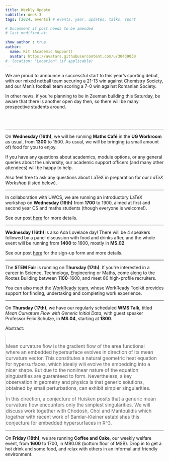 ```yaml
---
title: Weekly Update
subtitle: Week 3
tags: [2024, events] # events, year, updates, talks, sport

# Uncomment if post needs to be amended
# last_modified_at:

show_author : true
author:
  name: Kit (Academic Support)
  avatar: https://avatars.githubusercontent.com/u/30439030
#  location: "Location" (if applicable)
---
```


We are proud to announce a successful start to this year’s sporting debut, with our mixed netball team securing a 21-13 win against Chemistry Society, and our Men’s football team scoring a 7-0 win against Romanian Society.

In other news, if you’re planning to be in Zeeman building this Saturday, be aware that there is another open day then, so there will be many prospective students around.

<br/>
<br/>

---

On **Wednesday (16th)**, we will be running **Maths Café** in the **UG Workroom** as usual, from **1300** to 1500. As usual, we will be bringing (a small amount of) food for you to enjoy.

If you have any questions about academics, module options, or any general queries about the university, our academic support officers (and many other attendees) will be happy to help.

Also feel free to ask any questions about LaTeX in preparation for our *LaTeX Workshop* (listed below).

---

In collaboration with UWCS, we are running an introductory LaTeX workshop on **Wednesday (16th)** from **1700** to 1900, aimed at first and second year CS and maths students (though everyone is welcome!).

See our post [here](2024-10-12-LaTeX-Course.md) for more details.

---

**Wednesday (16th)** is also Ada Lovelace day! There will be 4 speakers followed by a panel discussion with food and drinks after, and the whole event will be running from **1400** to 1600, mostly in **MS.02**.

See our post [here](<2024-10-11-Ada Lovelace Day.md>) for the sign-up form and more details.

---

The **STEM Fair** is running on **Thursday (17th)**. If you're interested in a career in Science, Technology, Engineering or Maths, come along to the Rootes Building between **1100**-1600, and meet 80 high-profile recruiters.

You can also meet the [WorkReady team](https://myadvantage.warwick.ac.uk/students/events/detail/3414386), whose WorkReady Toolkit provides support for finding, undertaking and completing work experience.

---

On **Thursday (17th)**, we have our regularly scheduled **WMS Talk**, titled *Mean Curvature Flow with Generic Initial Data*, with guest speaker Professor Felix Schulze, in **MS.04**, starting at **1800**.

<style>
blockquote {
    padding: 10px 20px 0 0;
    margin: 0 0 0 0;
    font-size: 15px;
}
</style>

Abstract:
> Mean curvature flow is the gradient flow of the area functional where an embedded hypersurface evolves in direction of its mean curvature vector. This constitutes a natural geometric heat equation for hypersurfaces, which ideally will evolve the embedding into a nicer shape. But due to the nonlinear nature of the equation singularities are guaranteed to form. Nevertheless, a key observation in geometry and physics is that generic solutions, obtained by small perturbations, can exhibit simpler singularities.
>
> In this direction, a conjecture of Huisken posits that a generic mean curvature flow encounters only the simplest singularities. We will discuss work together with Chodosh, Choi and Mantoulidis which together with recent work of Bamler-Kleiner establishes this conjecture for embedded hypersurfaces in R^3.


---

On **Friday (18th)**, we are running **Coffee and Cake**, our weekly welfare event, from **1600** to 1700, in MB0.08 (bottom floor of MSB). Drop in to get a hot drink and some food, and relax with others in an informal and friendly environment.